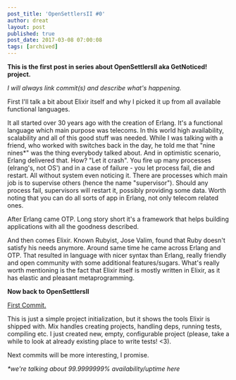 ```yaml
---
post_title: 'OpenSettlersII #0'
author: dreat
layout: post
published: true
post_date: 2017-03-08 07:00:08
tags: [archived]
---
```

<strong>This is the first post in series about OpenSettlersII aka GetNoticed! project.</strong>

<em>I will always link commit(s) and describe what's happening.</em>

First I'll talk a bit about Elixir itself and why I picked it up from all available functional languages.

It all started over 30 years ago with the creation of Erlang. It's a functional language which main purpose was telecoms. In this world high availability, scalability and all of this good stuff was needed. While I was talking with a friend, who worked with switches back in the day, he told me that "nine nines*" was the thing everybody talked about. And in optimistic scenario, Erlang delivered that. How? "Let it crash". You fire up many processes (elrang's, not OS') and in a case of failure - you let process fail, die and restart. All without system even noticing it. There are processes which main job is to supervise others (hence the name "supervisor"). Should any process fail, supervisors will restart it, possibly providing some data. Worth noting that you can do all sorts of app in Erlang, not only telecom related ones.

After Erlang came OTP. Long story short it's a framework that helps building applications with all the goodness described.

And then comes Elixir. Known Rubyist, Jose Valim, found that Ruby doesn't satisfy his needs anymore. Around same time he came across Erlang and OTP. That resulted in language with nicer syntax than Erlang, really friendly and open community with some additional features/sugars. What's really worth mentioning is the fact that Elixir itself is mostly written in Elixir, as it has elastic and pleasant metaprogramming.

<strong>Now back to OpenSettlersII</strong>

<a href="https://github.com/Dreat/OpenSettlersII/commit/019b2f9e48ee35340a177cadd732bab477d189e6"><span lang="pl">First Commit.</span></a>

This is just a simple project initialization, but it shows the tools Elixir is shipped with. Mix handles creating projects, handling deps, running tests, compiling etc. I just created new, empty, configurable project (please, take a while to look at already existing place to write tests! &lt;3).

Next commits will be more interesting, I promise.

<em>*we're talking about 99.9999999% availability/uptime here</em>
